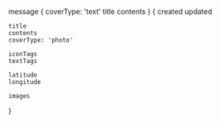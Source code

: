 message
{
	coverType: 'text'
	title
	contents
}
{
	created
	updated

	title
	contents
	coverType: 'photo'

	iconTags
	textTags

	latitude
	longitude

	images
}